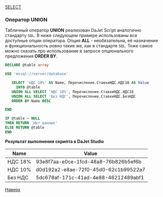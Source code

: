 [SELECT](/dajet-script/databases/select)

### Оператор UNION

Табличный оператор **UNION** реализован DaJet Script аналогично стандарту ```SQL```. В ниже следующем примере использованы все доступные опции оператора. Опция **ALL** - необязательна, её назначение и функциональность ровно такие же, как в стандарте ```SQL```. Тоже самое можно сказать про использование в запросе опционального предложения **ORDER BY**.

```SQL
DECLARE @table array

USE 'mssql://server/database'

   SELECT 'НДС 10%' AS Name, Перечисление.СтавкиНДС.НДС10 AS Value
     INTO @table
   UNION ALL SELECT 'НДС 18%', Перечисление.СтавкиНДС.НДС18
   UNION ALL SELECT 'Без НДС', Перечисление.СтавкиНДС.БезНДС
   ORDER BY Name DESC

END

IF @table = NULL
THEN RETURN 'Нет данных'
ELSE RETURN @table
END
```

**Результат выполнения скрипта в DaJet Studio**

|**Name**|**Value**|
|--------|---------|
|НДС 18%|93e8f7aa-e0ce-1fcd-48a8-76b826b5ef6b|
|НДС 10%|d0d192a2-e8ae-72f0-45d0-62c1b99522a7|
|Без НДС|5dc678af-171c-41ad-4e88-46212489abf1|

[Наверх](#оператор-union)
